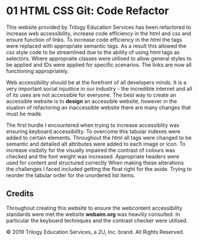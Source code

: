 # 01 HTML CSS Git: Code Refactor

This website provided by Trilogy Education Services has been refactored to increase web accessibility, increase code efficiency in the html and css and ensure function of links. To increase code efficiency in the html the tags were replaced with appropriate semantic tags. As a result this allowed the css style code to be streamlined due to the ability of using html tags as selectors. Where appropraite classes were utilised to allow general styles to be applied and IDs were applied for specific scenarios. The links are now all functioning appropriately.

Web accessibility should be at the forefront of all developers minds. It is a very important social injustice in our industry - the incredible internet and all of its uses are not accessible for everyone. The best way to create an accessible website is to **design** an accessible website, however in the siuation of refactoring an inaccessible website there are many changes that must be made. 

The first hurdle I encountered when trying to increase accessiblity was ensuring keyboard accessibility. To overcome this tabular indexes were added to certain elements. Throughout the html all tags were changed to be semantic and detailed alt attributes were added to each image or icon. To increase visibiity for the visually impaired the contrast of colours was checked and the font weight was increased. Appropriate headers were used for content and structured correctly When making these alterations the challenges I faced included getting the float right for the aside. Trying to reorder the tabular order for the unordered list items.

## Credits

Throughout creating this website to ensure the webcontent accessibility standards were met the website **webaim.org** was heaviliy consulted. In particular the keyboard techniques and the contrast checker were utilised.


© 2019 Trilogy Education Services, a 2U, Inc. brand. All Rights Reserved.
